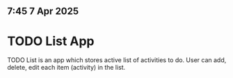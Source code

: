 7:45 7 Apr 2025
--------------

# TODO List App

TODO List is an app which stores active list of activities to do. User can add, delete, edit each item (activity) in the list.

